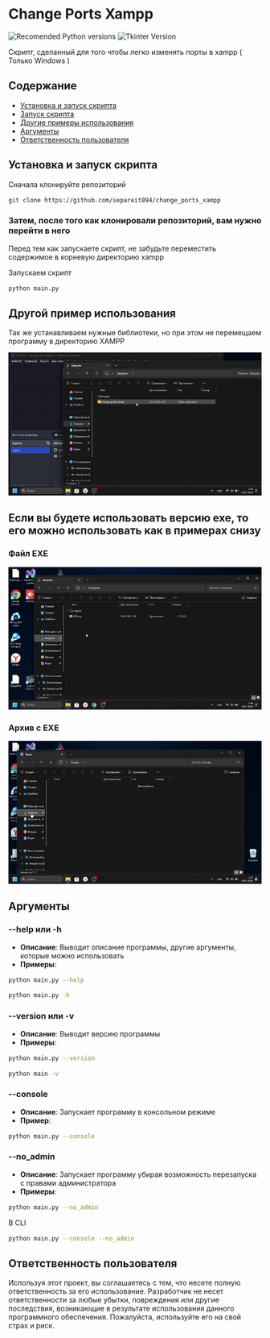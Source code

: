 # Change Ports Xampp

![Recomended Python versions](https://img.shields.io/badge/python-3.7+-blue.svg)    ![Tkinter Version](https://img.shields.io/badge/tkinter-v8.6-green.svg)

Скрипт, сделанный для того чтобы легко изменять порты в xampp ( Только Windows )

## Содержание

- [Установка и запуск скрипта](#установка-и-запуск-скрипта)
- [Запуск скрипта](#затем-после-того-как-клонировали-репозиторий-вам-нужно-перейти-в-него)
- [Другие примеры использования](#если-вы-будете-использовать-версию-exe-то-его-можно-использовать-как-в-примерах-снизу)
- [Аргументы](#аргументы)
- [Ответственность пользователя](#ответственность-пользователя)

## Установка и запуск скрипта

Сначала клонируйте репозиторий

```bash
git clone https://github.com/separeit894/change_ports_xampp
```

### Затем, после того как клонировали репозиторий, вам нужно перейти в него

Перед тем как запускаете скрипт, не забудьте переместить содержимое в корневую директорию xampp

Запускаем скрипт

```bash
python main.py
```

## Другой пример использования

Так же устанавливаем нужные библиотеки, но при этом не перемещаем программу в директорию XAMPP

![Пример работы со скриптом через Python](assets/example_py.gif)

## Если вы будете использовать версию exe, то его можно использовать как в примерах снизу

### Файл EXE

![Пример использования одного файла exe](assets/example_exe.gif)

### Архив с EXE

![Пример использования exe в архиве](assets/example_folder_exe.gif)

## Аргументы

### **--help** или **-h** 

- **Описание**: Выводит описание программы, другие аргументы, которые можно использовать
- **Примеры**: 
```bash
python main.py --help
```
```bash
python main.py -h
```

### **--version** или **-v**
- **Описание**: Выводит версию программы
- **Примеры**: 
```bash
python main.py --version
```
```bash
python main -v
```

### **--console** 
- **Описание**: Запускает программу в консольном режиме
- **Пример**: 
```bash
python main.py --console
```

### **--no_admin**
- **Описание**: Запускает программу убирая возможность перезапуска с правами администратора
- **Примеры**: 
```bash
python main.py --no_admin
```
В CLI
```bash
python main.py --console --no_admin
```

## Ответственность пользователя

Используя этот проект, вы соглашаетесь с тем, что несете полную ответственность за его использование. Разработчик не несет ответственности за любые убытки, повреждения или другие последствия, возникающие в результате использования данного программного обеспечения. Пожалуйста, используйте его на свой страх и риск.
